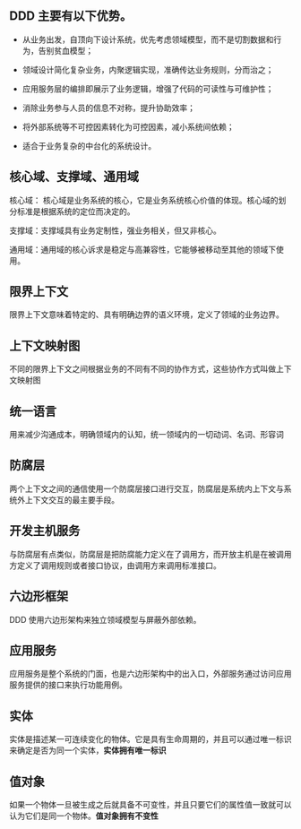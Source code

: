 ## DDD 主要有以下优势。

  * 从业务出发，自顶向下设计系统，优先考虑领域模型，而不是切割数据和行为，告别贫血模型；

  * 领域设计简化复杂业务，内聚逻辑实现，准确传达业务规则，分而治之；

  * 应用服务层的编排即展示了业务逻辑，增强了代码的可读性与可维护性；

  * 消除业务参与人员的信息不对称，提升协助效率；

  * 将外部系统等不可控因素转化为可控因素，减小系统间依赖；

  * 适合于业务复杂的中台化的系统设计。

## 核心域、支撑域、通用域
  
  核心域： 核心域是业务系统的核心，它是业务系统核心价值的体现。核心域的划分标准是根据系统的定位而决定的。

  支撑域：支撑域具有业务定制性，强业务相关，但又非核心。

  通用域：通用域的核心诉求是稳定与高兼容性，它能够被移动至其他的领域下使用。

## 限界上下文
  限界上下文意味着特定的、具有明确边界的语义环境，定义了领域的业务边界。

## 上下文映射图
不同的限界上下文之间根据业务的不同有不同的协作方式，这些协作方式叫做上下文映射图

## 统一语言
  用来减少沟通成本，明确领域内的认知，统一领域内的一切动词、名词、形容词

## 防腐层
  两个上下文之间的通信使用一个防腐层接口进行交互，防腐层是系统内上下文与系统外上下文交互的最主要手段。

## 开发主机服务
  与防腐层有点类似，防腐层是把防腐能力定义在了调用方，而开放主机是在被调用方定义了调用规则或者接口协议，由调用方来调用标准接口。

## 六边形框架
  DDD 使用六边形架构来独立领域模型与屏蔽外部依赖。

## 应用服务
  应用服务是整个系统的门面，也是六边形架构中的出入口，外部服务通过访问应用服务提供的接口来执行功能用例。

## 实体
  实体是描述某一可连续变化的物体。它是具有生命周期的，并且可以通过唯一标识来确定是否为同一个实体，**实体拥有唯一标识**

## 值对象
  如果一个物体一旦被生成之后就具备不可变性，并且只要它们的属性值一致就可以认为它们是同一个物体。**值对象拥有不变性**


